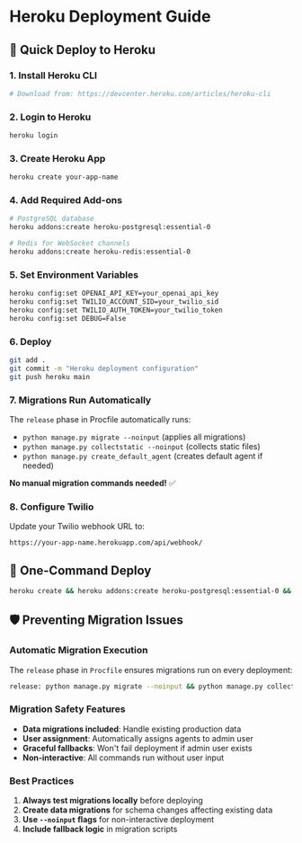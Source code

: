 # Heroku Deployment Guide

## 🚀 Quick Deploy to Heroku

### 1. Install Heroku CLI
```bash
# Download from: https://devcenter.heroku.com/articles/heroku-cli
```

### 2. Login to Heroku
```bash
heroku login
```

### 3. Create Heroku App
```bash
heroku create your-app-name
```

### 4. Add Required Add-ons
```bash
# PostgreSQL database
heroku addons:create heroku-postgresql:essential-0

# Redis for WebSocket channels
heroku addons:create heroku-redis:essential-0
```

### 5. Set Environment Variables
```bash
heroku config:set OPENAI_API_KEY=your_openai_api_key
heroku config:set TWILIO_ACCOUNT_SID=your_twilio_sid
heroku config:set TWILIO_AUTH_TOKEN=your_twilio_token
heroku config:set DEBUG=False
```

### 6. Deploy
```bash
git add .
git commit -m "Heroku deployment configuration"
git push heroku main
```

### 7. Migrations Run Automatically
The `release` phase in Procfile automatically runs:
- `python manage.py migrate --noinput` (applies all migrations)
- `python manage.py collectstatic --noinput` (collects static files)
- `python manage.py create_default_agent` (creates default agent if needed)

**No manual migration commands needed!** ✅

### 8. Configure Twilio
Update your Twilio webhook URL to:
```
https://your-app-name.herokuapp.com/api/webhook/
```

## 🔧 One-Command Deploy
```bash
heroku create && heroku addons:create heroku-postgresql:essential-0 && heroku addons:create heroku-redis:essential-0 && git push heroku main
```

## 🛡️ Preventing Migration Issues

### Automatic Migration Execution
The `release` phase in `Procfile` ensures migrations run on every deployment:
```bash
release: python manage.py migrate --noinput && python manage.py collectstatic --noinput && python manage.py create_default_agent --name "Default Assistant" || true
```

### Migration Safety Features
- **Data migrations included**: Handle existing production data
- **User assignment**: Automatically assigns agents to admin user
- **Graceful fallbacks**: Won't fail deployment if admin user exists
- **Non-interactive**: All commands run without user input

### Best Practices
1. **Always test migrations locally** before deploying
2. **Create data migrations** for schema changes affecting existing data
3. **Use `--noinput` flags** for non-interactive deployment
4. **Include fallback logic** in migration scripts
